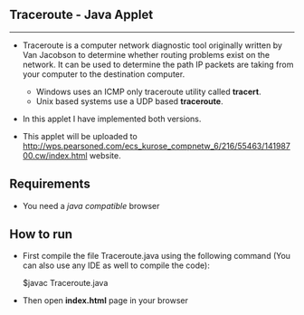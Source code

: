 Traceroute - Java Applet
------------------------
------------------------

* Traceroute is a computer network diagnostic tool originally written by Van Jacobson to determine whether routing problems exist on the network. It can be used to determine the path IP packets are taking from your computer to the destination computer.

    - Windows uses an ICMP only traceroute utility called **tracert**.
    - Unix based systems use a UDP based **traceroute**.

* In this applet I have implemented both versions. 

* This applet will be uploaded to http://wps.pearsoned.com/ecs_kurose_compnetw_6/216/55463/14198700.cw/index.html website.

Requirements
------------
* You need a *java compatible* browser

How to run
----------
* First compile the file Traceroute.java using the following command (You can also use any IDE as well to compile the code):

    $javac Traceroute.java

* Then open **index.html** page in your browser
